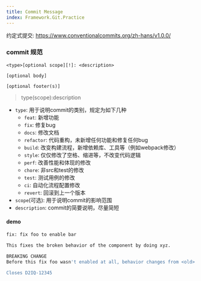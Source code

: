 ```yaml
---
title: Commit Message
index: Framework.Git.Practice
---
```




约定式提交: <https://www.conventionalcommits.org/zh-hans/v1.0.0/>

### commit 规范

``` 
<type>[optional scope][!]: <description>

[optional body]

[optional footer(s)]
```

> type(scope):description

- `type`: 用于说明commit的类别，规定为如下几种
  - `feat`: 新增功能
  - `fix`: 修复bug
  - `docs`: 修改文档
  - `refactor`: 代码重构，未新增任何功能和修复任何bug
  - `build`: 改变构建流程，新增依赖库、工具等（例如webpack修改）
  - `style`: 仅仅修改了空格、缩进等，不改变代码逻辑
  - `perf`: 改善性能和体现的修改
  - `chore`: 非src和test的修改
  - `test`: 测试用例的修改
  - `ci`: 自动化流程配置修改
  - `revert`: 回滚到上一个版本
- `scope`(可选): 用于说明commit的影响范围
- `description`: commit的简要说明，尽量简短



#### demo

``` bash
fix: fix foo to enable bar

This fixes the broken behavior of the component by doing xyz. 

BREAKING CHANGE
Before this fix foo wasn't enabled at all, behavior changes from <old> to <new>

Closes D2IQ-12345
```

